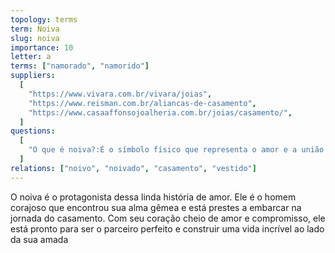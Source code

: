 ```yaml
---
topology: terms
term: Noiva
slug: noiva
importance: 10
letter: a
terms: ["namorado", "namorido"]
suppliers:
  [
    "https://www.vivara.com.br/vivara/joias",
    "https://www.reisman.com.br/aliancas-de-casamento",
    "https://www.casaaffonsojoalheria.com.br/joias/casamento/",
  ]
questions:
  [
    "O que é noiva?:É o símbolo físico que representa o amor e a união de um casal.",
  ]
relations: ["noivo", "noivado", "casamento", "vestido"]
---
```


O noiva é o protagonista dessa linda história de amor. Ele é o homem corajoso que encontrou sua alma gêmea e está prestes a embarcar na jornada do casamento. Com seu coração cheio de amor e compromisso, ele está pronto para ser o parceiro perfeito e construir uma vida incrível ao lado da sua amada
